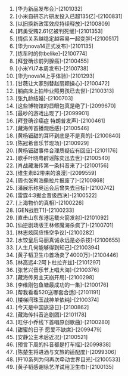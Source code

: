 
1. [华为新品发布会]-[2101032]
1. [小米自研芯片研发投入已超135亿]-[2100831]
1. [以旧换新政策效应持续释放]-[2100809]
1. [韩勇受贿2.61亿被判死缓]-[2101353]
1. [情侣关系越稳定越容易一起变胖]-[2100517]
1. [华为nova14正式发布]-[2101135]
1. [练车时的你belike]-[2100774]
1. [拜登确诊前列腺癌]-[2100455]
1. [小米YU7本周发布]-[2100738]
1. [华为nova14上手体验]-[2101293]
1. [甘薇让大家别替赵丽颖操心]-[2100472]
1. [躺病床上拍毕业照男孩已去世]-[2100313]
1. [张九龄结婚]-[2100703]
1. [这些博物馆的显眼包真是绝了]-[2099670]
1. [最吵的游戏出现了]-[2099901]
1. [拜登确诊癌症 特朗普发声]-[2100461]
1. [藏海传首播观后感]-[2100546]
1. [黄杨钿甜的耳环到底是不是真的]-[2100840]
1. [陈冠希音乐节现场]-[2100929]
1. [黄杨钿甜事件合理质疑应有回应]-[2101176]
1. [歌手叶晓粤辟谣陈奕迅去世]-[2100540]
1. [肖战藏海传第一条抖音来了]-[2100156]
1. [维生素B2带来的浪漫]-[2099559]
1. [周也张宥浩撕拉片报废了]-[2100868]
1. [潘展乐称奥运会后曾失去目标]-[2100742]
1. [雷霆4:3掘金晋级西决]-[2100522]
1. [上海物价的真相]-[2100226]
1. [GEN战胜T1]-[2100233]
1. [直击山东东港运载火箭发射]-[2101092]
1. [仙逆剧场版王林修魔海杀疯了]-[2100701]
1. [林志炫回应悟空争议]-[2100282]
1. [水饺皇后马丽真诚永远是必杀技]-[2100655]
1. [人生几何能够得到知己]-[2100394]
1. [黄子韬卫生巾首场卖了4000万]-[2100446]
1. [林高远4:2阿卜杜拉齐兹]-[2101297]
1. [张艺兴音乐节上唱大海]-[2100376]
1. [藏海传男主天崩开局]-[2100298]
1. [李维刚包鱼塘最成功的一集]-[2100176]
1. [帮我看看520送哪套合适]-[2101191]
1. [楼梯间珠玉战神单依纯]-[2100374]
1. [今天是中国旅游日]-[2100862]
1. [藏海传抖音追剧团]-[2101178]
1. [旺仔小乔线下首唱原创歌曲]-[2100280]
1. [甜蜜的日子 愿爱不缺席]-[2099479]
1. [安静公主术后近况]-[2100521]
1. [预言下周的抖音都是打车摇]-[2099838]
1. [陈楚生将进酒与文旅的适配度]-[2099306]
1. [歼10系列为何再次牵动世界目光]-[2100533]
1. [黄子韬感谢徐艺洋试用卫生巾]-[2100135]